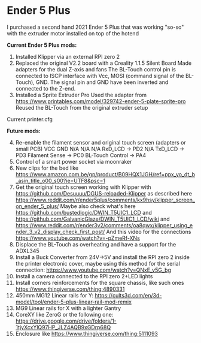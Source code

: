 # Ender 5 Plus

I purchased a second hand 2021 Ender 5 Plus that was working "so-so" with the extruder motor installed on top of the hotend

**Current Ender 5 Plus mods:**
1. Installed Klipper via an external RPI zero 2
2. Replaced the original V2.2 board with a Creality 1.1.5 Silent Board
  Made adapters for the dual Z-axis and fans
  The BL-Touch control pin is connected to ISCP interface with Vcc, MOSI (command signal of the BL-Touch), GND. The signal pin and GND have been inverted and connected to the Z-end.
3. Installed a Sprite Extruder Pro
  Used the adapter from https://www.printables.com/model/329742-ender-5-plate-sprite-pro
  Reused the BL-Touch from the original extruder setup

Current printer.cfg

**Future mods:**

4. Re-enable the filament sensor and original touch screen (adapters or small PCB)
   VCC                        GND
   N/A                        N/A
   N/A                        RxD_LCD -> PD2
   N/A                        TxD_LCD -> PD3
   Filament Sense -> PC0      BL-Touch Control -> PA4
6. Control of a smart power socket via moonraker
7. New clips for the bed like https://www.amazon.com.be/gp/product/B09HQX1JGH/ref=ppx_yo_dt_b_asin_title_o00_s00?ie=UTF8&psc=1
8. Get the original touch screen working with Klipper with https://github.com/Desuuuu/DGUS-reloaded-Klipper as described here https://www.reddit.com/r/ender5plus/comments/kx9hsy/klipper_screen_on_ender_5_plus/
Maybe also check what's here https://github.com/bustedlogic/DWIN_T5UIC1_LCD and https://github.com/GalvanicGlaze/DWIN_T5UIC1_LCD/wiki and https://www.reddit.com/r/ender3v2/comments/oa8qwx/klipper_using_ender_3_v2_display_check_first_post/
And this video for the connections https://www.youtube.com/watch?v=-pZmeRf-XNs
9. Displace the BL-Touch as overheating and have a support for the ADXL345
10. Install a Buck Converter from 24V->5V and install the RPI zero 2 inside the printer electronic cover, maybe using this method for the serial connection: https://www.youtube.com/watch?v=QNxE_v5G_bg
11. Install a camera connected to the RPI zero 2+LED lights
12. Install corners reinforcements for the square chassis, like such ones https://www.thingiverse.com/thing:4890331
13. 450mm MG12 Linear rails for Y: https://cults3d.com/en/3d-model/tool/ender-5-plus-linear-rail-mod-remix
14. MG9 Linear rails for X with a lighter Gantry
15. CoreXY like ZeroG or the following one: https://drive.google.com/drive/folders/1-1tjyXcxYlQ97HP_JLZ4AQB9xGDrp68Q 
16. Enclosure like https://www.thingiverse.com/thing:5111093
